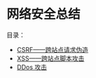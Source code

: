 # 网络安全总结

目录：

-   [CSRF——跨站点请求伪造](./CSRF/README.md)
-   [XSS——跨站点脚本攻击](./XSS/README.md)
-   [DDos 攻击](./DDoS攻击/README.md)
